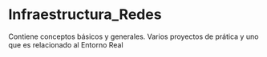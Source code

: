 # Infraestructura_Redes
Contiene conceptos básicos y generales. Varios proyectos de prática y uno que es relacionado al Entorno Real
